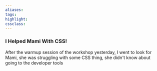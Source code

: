 ```yaml
---
aliases:  
tags:
highlight:  
cssclass:
---
```



### I Helped Mami With CSS!
After the warmup session of the workshop yesterday, I went to look for Mami, she was struggling with some CSS thing, she didn't know about going to the developer tools

